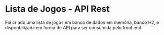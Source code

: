 # Lista de Jogos - API Rest

Foi criado uma lista de jogos em banco de dados em memória, banco H2, e disponbilizada em forma de API para ser consumida pelo front end.
